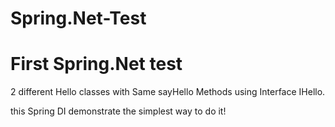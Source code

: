 # Spring.Net-Test

# First Spring.Net test

2 different Hello classes with Same sayHello Methods using Interface IHello.

this Spring DI demonstrate the simplest way to do it!
